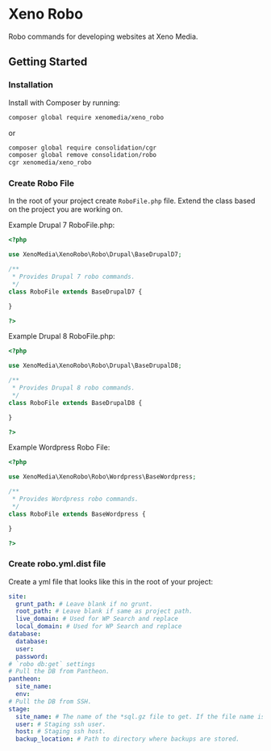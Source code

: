 # Xeno Robo
Robo commands for developing websites at Xeno Media.

## Getting Started

### Installation

Install with Composer by running:

```bash
composer global require xenomedia/xeno_robo
```

or

```bash
composer global require consolidation/cgr
composer global remove consolidation/robo
cgr xenomedia/xeno_robo
```

### Create Robo File

In the root of your project create `RoboFile.php` file. Extend the class based
on the project you are working on.

Example Drupal 7 RoboFile.php:

```php
<?php

use XenoMedia\XenoRobo\Robo\Drupal\BaseDrupalD7;

/**
 * Provides Drupal 7 robo commands.
 */
class RoboFile extends BaseDrupalD7 {

}

?>
```

Example Drupal 8 RoboFile.php:

```php
<?php

use XenoMedia\XenoRobo\Robo\Drupal\BaseDrupalD8;

/**
 * Provides Drupal 8 robo commands.
 */
class RoboFile extends BaseDrupalD8 {

}

?>
```

Example Wordpress Robo File:

```php
<?php

use XenoMedia\XenoRobo\Robo\Wordpress\BaseWordpress;

/**
 * Provides Wordpress robo commands.
 */
class RoboFile extends BaseWordpress {

}

?>
```

### Create robo.yml.dist file

Create a yml file that looks like this in the root of your project:

```yaml
site:
  grunt_path: # Leave blank if no grunt.
  root_path: # Leave blank if same as project path.
  live_domain: # Used for WP Search and replace
  local_domain: # Used for WP Search and replace
database:
  database:
  user:
  password:
# `robo db:get` settings
# Pull the DB from Pantheon.
pantheon:
  site_name: 
  env:
# Pull the DB from SSH.
stage:
  site_name: # The name of the *sql.gz file to get. If the file name is `example.sql.gz` then enter `example` 
  user: # Staging ssh user.
  host: # Staging ssh host.
  backup_location: # Path to directory where backups are stored.
```
